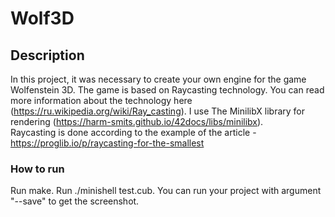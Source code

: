 # Wolf3D

## Description
In this project, it was necessary to create your own engine for the game Wolfenstein 3D. The game is based on Raycasting technology. You can read more information about the technology here (https://ru.wikipedia.org/wiki/Ray_casting). I use The MinilibX library for rendering (https://harm-smits.github.io/42docs/libs/minilibx). <br>
Raycasting is done according to the example of the article - https://proglib.io/p/raycasting-for-the-smallest
### How to run
  Run make.
  Run ./minishell test.cub.
  You can run your project with argument "--save" to get the screenshot.
